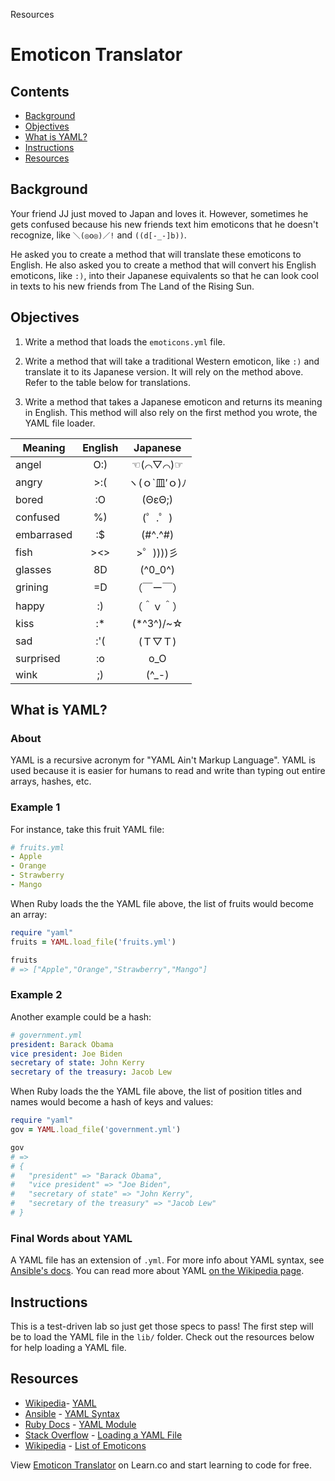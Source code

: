 Resources


# Emoticon Translator

## Contents

* [Background](#background)
* [Objectives](#objectives)
* [What is YAML?](#what-is-yaml)
* [Instructions](#instructions)
* [Resources](#resources)

## Background

Your friend JJ just moved to Japan and loves it. However, sometimes he gets confused because his new friends text him emoticons that he doesn't recognize, like `＼(◎o◎)／!` and `((d[-_-]b))`. 

He asked you to create a method that will translate these emoticons to English. He also asked you to create a method that will convert his English emoticons, like `:)`, into their Japanese equivalents so that he can look cool in texts to his new friends from The Land of the Rising Sun.

## Objectives

1. Write a method that loads the `emoticons.yml` file.

2. Write a method that will take a traditional Western emoticon, like `:)` and translate it to its Japanese version. It will rely on the method above. Refer to the table below for translations.

3. Write a method that takes a Japanese emoticon and returns its meaning in English. This method will also rely on the first method you wrote, the YAML file loader.

|Meaning   | English | Japanese    |
|----------|:-------:|:-----------:|
|angel     |O:)      |☜(⌒▽⌒)☞      |
|angry     |>:(      |ヽ(ｏ`皿′ｏ)ﾉ  |
|bored     |:O       |(ΘεΘ;)       |
|confused  |%)       |(゜.゜)       |
|embarrased|:$       |(#^.^#)      |
|fish      |><>      |>゜))))彡     |
|glasses   | 8D      |(^0_0^)      |
|grining   |=D       |（￣ー￣）     |
|happy     |:)       |（＾ｖ＾）     |
|kiss      |:*       |(*^3^)/~☆     |
|sad       |:'(      |(Ｔ▽Ｔ)       |
|surprised |:o       | o_O         |
|wink      |;)       |(^_-)        |

## What is YAML?

### About

YAML is a recursive acronym for "YAML Ain't Markup Language". YAML is used because it is easier for humans to read and write than typing out entire arrays, hashes, etc.

### Example 1

For instance, take this fruit YAML file:

```yml
# fruits.yml
- Apple
- Orange
- Strawberry
- Mango
```

When Ruby loads the the YAML file above, the list of fruits would become an array:

```ruby
require "yaml"
fruits = YAML.load_file('fruits.yml')

fruits
# => ["Apple","Orange","Strawberry","Mango"]
```

### Example 2

Another example could be a hash:

```yml
# government.yml
president: Barack Obama
vice president: Joe Biden
secretary of state: John Kerry
secretary of the treasury: Jacob Lew
```

When Ruby loads the the YAML file above, the list of position titles and names would become a hash of keys and values:

```ruby
require "yaml"
gov = YAML.load_file('government.yml')

gov
# => 
# {
#   "president" => "Barack Obama",
#   "vice president" => "Joe Biden",
#   "secretary of state" => "John Kerry",
#   "secretary of the treasury" => "Jacob Lew"
# }
```

### Final Words about YAML

A YAML file has an extension of `.yml`. For more info about YAML syntax, see [Ansible's docs](http://docs.ansible.com/YAMLSyntax.html). You can read more about YAML [on the Wikipedia page](http://en.wikipedia.org/wiki/YAML).

## Instructions

This is a test-driven lab so just get those specs to pass! The first step will be to load the YAML file in the `lib/` folder. Check out the resources below for help loading a YAML file.

## Resources

* [Wikipedia](http://en.wikipedia.org/)- [YAML](http://en.wikipedia.org/wiki/YAML)
* [Ansible](http://docs.ansible.com/) - [YAML Syntax](http://docs.ansible.com/YAMLSyntax.html)
* [Ruby Docs](http://www.ruby-doc.org/) - [YAML Module](http://www.ruby-doc.org/stdlib-1.9.3/libdoc/yaml/rdoc/YAML.html)
* [Stack Overflow](http://stackoverflow.com/) - [Loading a YAML File](http://stackoverflow.com/a/3877355)
* [Wikipedia](http://en.wikipedia.org/) - [List of Emoticons](http://en.wikipedia.org/wiki/List_of_emoticons)

<p data-visibility='hidden'>View <a href='https://learn.co/lessons/emoticon-translator' title='Emoticon Translator'>Emoticon Translator</a> on Learn.co and start learning to code for free.</p>
